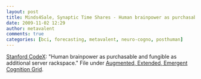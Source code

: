 ```yaml
---
layout: post
title: Minds4Sale, Synaptic Time Shares - Human brainpower as purchasable and fungible as server rackspace
date: 2009-11-02 12:29
author: metavalent
comments: true
categories: [bci, forecasting, metavalent, neuro-cogno, posthuman]
---
```

<a href="https://tr.im/minds4sale" target="_blank">Stanford CodeX</a>: "Human brainpower as purchasable and fungible as additional server rackspace." File under <a href="https://bit.ly/augcog" target="_blank">Augmented, Extended, Emergent Cognition Grid</a>.<br /><br /><div class="zemanta-pixie"><img class="zemanta-pixie-img" alt="" src="https://img.zemanta.com/pixy.gif?x-id=ea362c37-fffd-8aa9-b9be-10f51906e128" /></div>
